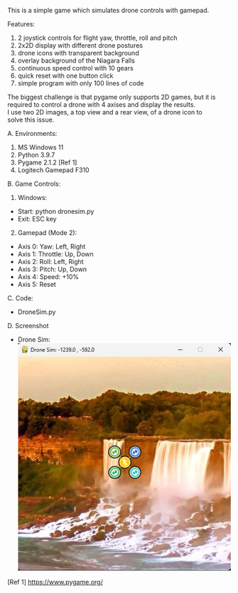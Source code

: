 This is a simple game which simulates drone controls with gamepad.  

Features:
1. 2 joystick controls for flight yaw, throttle, roll and pitch  
2. 2x2D display with different drone postures   
3. drone icons with transparent background  
4. overlay background of the Niagara Falls  
5. continuous speed control with 10 gears  
6. quick reset with one button click  
7. simple program with only 100 lines of code  

The biggest challenge is that pygame only supports 2D games, but it is  
required to control a drone with 4 axises and display the results.  
I use two 2D images, a top view and a rear view, of a drone icon to  
solve this issue.   

A. Environments:  
1. MS Windows 11  
2. Python 3.9.7  
3. Pygame 2.1.2 [Ref 1]  
4. Logitech Gamepad F310  

B. Game Controls:

1. Windows:
- Start: python dronesim.py
- Exit: ESC key

2. Gamepad (Mode 2):  
- Axis 0: Yaw: Left, Right  
- Axis 1: Throttle: Up, Down  
- Axis 2: Roll: Left, Right  
- Axis 3: Pitch: Up, Down  
- Axis 4: Speed: +10%  
- Axis 5: Reset

C. Code:  
- DroneSim.py  

D. Screenshot  
- Drone Sim:  
![DroneSit](dronesim.png)  


[Ref 1] https://www.pygame.org/    

